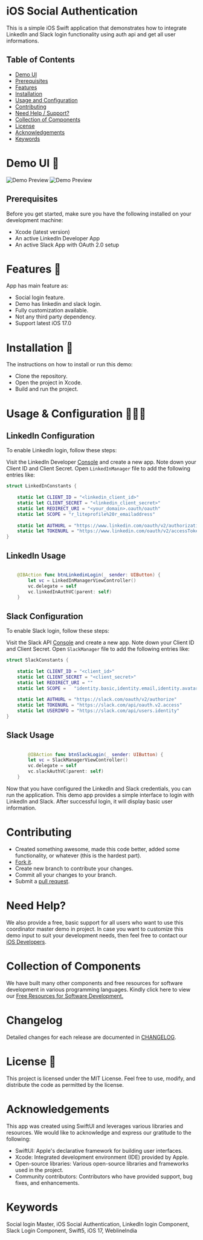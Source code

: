 # iOS Social Authentication

This is a simple iOS Swift application that demonstrates how to integrate LinkedIn and Slack login functionality using auth api and get all user informations.

## Table of Contents 

- [Demo UI](#demo)
- [Prerequisites](#prerequisites)
- [Features](#features)
- [Installation](#installation)
- [Usage and Configuration](#usage-and-configuration)
- [Contributing](#contributing)
- [Need Help / Support?](#need-help)
- [Collection of Components](#collection-of-Components)
- [License](#license)
- [Acknowledgements](#acknowledgements)
- [Keywords](#keywords)

# Demo UI 📱


<img src="./demo1.gif" alt="Demo Preview">
<img src="./demo2.gif" alt="Demo Preview">


## Prerequisites

Before you get started, make sure you have the following installed on your development machine:

- Xcode (latest version)
- An active LinkedIn Developer App
- An active Slack App with OAuth 2.0 setup

# Features 🥳

App has main feature as:

* Social login feature.
* Demo has linkedin and slack login.
* Fully customization available.
* Not any third party dependency.
* Support latest iOS 17.0

# Installation 💾

The instructions on how to install or run this demo:

* Clone the repository.
* Open the project in Xcode.
* Build and run the project.

# Usage & Configuration 👩🏾‍🔬

## LinkedIn Configuration
To enable LinkedIn login, follow these steps:

Visit the LinkedIn Developer [Console](https://www.linkedin.com/developers/apps) and create a new app.
Note down your Client ID and Client Secret.
Open `LinkedInManager` file to add the following entries like:


```swift
struct LinkedInConstants {
    
    static let CLIENT_ID = "<linkedin_client_id>"
    static let CLIENT_SECRET = "<linkedin_client_secret>"
    static let REDIRECT_URI = "<your_domain>.oauth/oauth"
    static let SCOPE = "r_liteprofile%20r_emailaddress"
    
    static let AUTHURL = "https://www.linkedin.com/oauth/v2/authorization"
    static let TOKENURL = "https://www.linkedin.com/oauth/v2/accessToken"
}

```

## LinkedIn Usage


```swift

    @IBAction func btnLinkedinLogin(_ sender: UIButton) {
        let vc = LinkedInManagerViewController()
        vc.delegate = self
        vc.linkedInAuthVC(parent: self)
    }

```



## Slack Configuration
To enable Slack login, follow these steps:

Visit the Slack API [Console](https://api.slack.com/apps) and create a new app.
Note down your Client ID and Client Secret.
Open `SlackManager` file to add the following entries like:


```swift
struct SlackConstants {
    
    static let CLIENT_ID = "<client_id>"
    static let CLIENT_SECRET = "<client_secret>"
    static let REDIRECT_URI = ""
    static let SCOPE =   "identity.basic,identity.email,identity.avatar"
    
    static let AUTHURL = "https://slack.com/oauth/v2/authorize"
    static let TOKENURL = "https://slack.com/api/oauth.v2.access"
    static let USERINFO = "https://slack.com/api/users.identity"
}

```

## Slack Usage


```swift

        @IBAction func btnSlackLogin(_ sender: UIButton) {
        let vc = SlackManagerViewController()
        vc.delegate = self
        vc.slackAuthVC(parent: self)
    }

```

Now that you have configured the LinkedIn and Slack credentials, you can run the application. This demo app provides a simple interface to login with LinkedIn and Slack. After successful login, it will display basic user information.


# Contributing

- Created something awesome, made this code better, added some functionality, or whatever (this is the hardest part).
- [Fork it](http://help.github.com/forking/).
- Create new branch to contribute your changes.
- Commit all your changes to your branch.
- Submit a [pull request](http://help.github.com/pull-requests/).


# Need Help? 

We also provide a free, basic support for all users who want to use this coordinator master demo in project. In case you want to customize this demo input to suit your development needs, then feel free to contact our [iOS Developers](https://www.weblineindia.com/hire-ios-app-developers.html).

# Collection of Components

We have built many other components and free resources for software development in various programming languages. Kindly click here to view our [Free Resources for Software Development.](https://www.weblineindia.com/software-development-resources.html)

# Changelog

Detailed changes for each release are documented in [CHANGELOG](./CHANGELOG).

# License 📃

This project is licensed under the MIT License. Feel free to use, modify, and distribute the code as permitted by the license.

# Acknowledgements

This app was created using SwiftUI and leverages various libraries and resources. We would like to acknowledge and express our gratitude to the following:
* SwiftUI: Apple's declarative framework for building user interfaces.
* Xcode: Integrated development environment (IDE) provided by Apple.
* Open-source libraries: Various open-source libraries and frameworks used in the project.
* Community contributors: Contributors who have provided support, bug fixes, and enhancements.

# Keywords

Social login Master, iOS Social Authentication, LinkedIn login Component, Slack Login Component, Swift5, iOS 17, WeblineIndia
